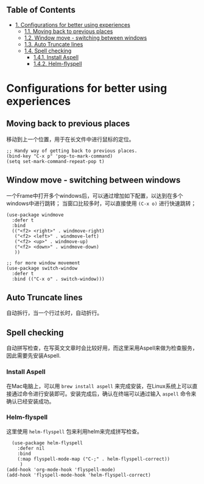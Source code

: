 <div id="table-of-contents">
<h2>Table of Contents</h2>
<div id="text-table-of-contents">
<ul>
<li><a href="#sec-1">1. Configurations for better using experiences</a>
<ul>
<li><a href="#sec-1-1">1.1. Moving back to previous places</a></li>
<li><a href="#sec-1-2">1.2. Window move - switching between windows</a></li>
<li><a href="#sec-1-3">1.3. Auto Truncate lines</a></li>
<li><a href="#sec-1-4">1.4. Spell checking</a>
<ul>
<li><a href="#sec-1-4-1">1.4.1. Install Aspell</a></li>
<li><a href="#sec-1-4-2">1.4.2. Helm-flyspell</a></li>
</ul>
</li>
</ul>
</li>
</ul>
</div>
</div>


# Configurations for better using experiences<a id="sec-1" name="sec-1"></a>

## Moving back to previous places<a id="sec-1-1" name="sec-1-1"></a>

移动到上一个位置，用于在长文件中进行鼠标的定位。

    ;; Handy way of getting back to previous places.
    (bind-key "C-x p" 'pop-to-mark-command)
    (setq set-mark-command-repeat-pop t)

## Window move - switching between windows<a id="sec-1-2" name="sec-1-2"></a>

一个Frame中打开多个windows后，可以通过增加如下配置，以达到在多个windows中进行跳转；
当窗口比较多时，可以直接使用 `(C-x o)` 进行快速跳转；

    (use-package windmove
      :defer t
      :bind
      (("<f2> <right>" . windmove-right)
       ("<f2> <left>" . windmove-left)
       ("<f2> <up>" . windmove-up)
       ("<f2> <down>" . windmove-down)
       ))
    
    ;; for more window movement
    (use-package switch-window
      :defer t
      :bind (("C-x o" . switch-window)))

## Auto Truncate lines<a id="sec-1-3" name="sec-1-3"></a>

自动拆行，当一个行过长时，自动折行。

## Spell checking<a id="sec-1-4" name="sec-1-4"></a>

自动拼写检查，在写英文文章时会比较好用，而这里采用Aspell来做为检查服务，因此需要先安装Aspell.

### Install Aspell<a id="sec-1-4-1" name="sec-1-4-1"></a>

在Mac电脑上，可以用 `brew install aspell` 来完成安装，在Linux系统上可以直接通过命令进行安装即可。安装完成后，确认在终端可以通过输入 `aspell` 命令来确认已经安装成功。

### Helm-flyspell<a id="sec-1-4-2" name="sec-1-4-2"></a>

这里使用 `helm-flyspell` 包来利用helm来完成拼写检查。

      (use-package helm-flyspell
        :defer nil
        :bind
        (:map flyspell-mode-map ("C-;" . helm-flyspell-correct))
         )
    (add-hook 'org-mode-hook 'flyspell-mode)
    (add-hook 'flyspell-mode-hook 'helm-flyspell-correct)
